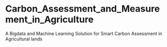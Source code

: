 # Carbon_Assessment_and_Measurement_in_Agriculture
A Bigdata and Machine Learning Solution for Smart Carbon Assessment in Agricultural lands
 
